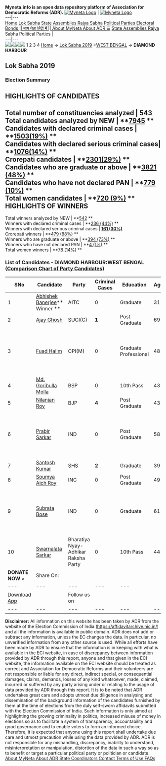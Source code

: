 **Myneta.info is an open data repository platform of Association for Democratic Reforms (ADR).**
[![Myneta Logo](https://www.myneta.info/lib/img/myneta-logo.png)](https://www.myneta.info/) | [![Myneta Logo](https://www.myneta.info/lib/img/adr-logo.png)](https://adrindia.org)  
---|---  
[Home](https://www.myneta.info/) [Lok Sabha](https://www.myneta.info/#ls "Lok Sabha") [ State Assemblies ](https://www.myneta.info/#sa "State Assemblies") [Rajya Sabha](https://www.myneta.info/#rs "Rajya Sabha") [Political Parties ](https://www.myneta.info/party "Political Parties") [ Electoral Bonds ](https://www.myneta.info/electoral_bonds "Electoral Bonds") [ || माय नेता हिंदी में || ](https://translate.google.co.in/translate?prev=hp&hl=en&js=y&u=www.myneta.info&sl=en&tl=hi&history_state0=) [ About MyNeta ](https://adrindia.org/content/about-myneta) [ About ADR ](https://adrindia.org/about-adr/who-we-are) [☰](javascript:void\(0\))
[ State Assemblies ](https://www.myneta.info/#sa "State Assemblies") [ Rajya Sabha ](https://www.myneta.info/#rs "Rajya Sabha") [ Political Parties ](https://www.myneta.info/party "Political Parties")
|   
---|---  
![](https://www.myneta.info/lib/img/banner/banner-1.png)![](https://www.myneta.info/lib/img/banner/banner-2.png)![](https://www.myneta.info/lib/img/banner/banner-3.png)![](https://www.myneta.info/lib/img/banner/banner-4.png)
1  2  3  4 
[Home](https://www.myneta.info/) → [Lok Sabha 2019](https://www.myneta.info/LokSabha2019/)→[WEST BENGAL](https://www.myneta.info/LokSabha2019/index.php?action=show_constituencies&state_id=58) → **DIAMOND HARBOUR**
### 
## Lok Sabha 2019
###  Election Summary 
HIGHLIGHTS OF CANDIDATES  
---  
Total number of constituencies analyzed |  543   
Total candidates analyzed by NEW | **[7945](https://www.myneta.info/LokSabha2019/index.php?action=summary&subAction=candidates_analyzed&sort=candidate#summary) **  
Candidates with declared criminal cases | **[1503(19%)](https://www.myneta.info/LokSabha2019/index.php?action=summary&subAction=crime&sort=candidate#summary) **  
Candidates with declared serious criminal cases| **[1076(14%)](https://www.myneta.info/LokSabha2019/index.php?action=summary&subAction=serious_crime&sort=candidate#summary) **  
Crorepati candidates | **[2301(29%)](https://www.myneta.info/LokSabha2019/index.php?action=summary&subAction=crorepati&sort=candidate#summary) **  
Candidates who are graduate or above | **[3821 (48%)](https://www.myneta.info/LokSabha2019/index.php?action=summary&subAction=education&sort=candidate#summary) **  
Candidates who have not declared PAN | **[779 (10%)](https://www.myneta.info/LokSabha2019/index.php?action=summary&subAction=without_pan&sort=candidate#summary) **  
Total women candidates | **[720 (9%)](https://www.myneta.info/LokSabha2019/index.php?action=summary&subAction=women_candidate&sort=candidate#summary) **  
HIGHLIGHTS OF WINNERS  
---  
Total winners analyzed by NEW | **[542](https://www.myneta.info/LokSabha2019/index.php?action=summary&subAction=winner_analyzed&sort=candidate#summary) **  
Winners with declared criminal cases | **[236 (44%)](https://www.myneta.info/LokSabha2019/index.php?action=summary&subAction=winner_crime&sort=candidate#summary) **  
Winners with declared serious criminal cases | **[161 (30%)](https://www.myneta.info/LokSabha2019/index.php?action=summary&subAction=winner_serious_crime&sort=candidate#summary)**  
Crorepati winners | **[479 (88%)](https://www.myneta.info/LokSabha2019/index.php?action=summary&subAction=winner_crorepati&sort=candidate#summary) **  
Winners who are graduate or above | **[394 (73%)](https://www.myneta.info/LokSabha2019/index.php?action=summary&subAction=winner_education&sort=candidate#summary) **  
Winners who have not declared PAN | **[4 (1%)](https://www.myneta.info/LokSabha2019/index.php?action=summary&subAction=winner_without_pan&sort=candidate#summary) **  
Total women winners | **[78 (14%)](https://www.myneta.info/LokSabha2019/index.php?action=summary&subAction=winner_women&sort=candidate#summary) **  
### List of Candidates - DIAMOND HARBOUR:WEST BENGAL ([Comparison Chart of Party Candidates](https://www.myneta.info/LokSabha2019/comparisonchart.php?constituency_id=999))
SNo | Candidate| Party| Criminal Cases| Education| Age| Total Assets| Liabilities  
---|---|---|---|---|---|---|---  
1  | [Abhishek Banerjee](https://www.myneta.info/LokSabha2019/candidate.php?candidate_id=12741)** Winner ** | AITC | 0 | Graduate| 31 | Rs 1,37,94,320 ~ 1 Crore+ | Rs 0 ~   
2  | [Ajay Ghosh](https://www.myneta.info/LokSabha2019/candidate.php?candidate_id=12738) | SUCI(C) | **1** | Post Graduate| 69 | Rs 43,35,520 ~ 43 Lacs+ | Rs 0 ~   
3  | [Fuad Halim](https://www.myneta.info/LokSabha2019/candidate.php?candidate_id=12742) | CPI(M) | 0 | Graduate Professional| 48 | ![](https://myneta.info/image_v2.php?myneta_folder=LokSabha2019&candidate_id=12742&col=ta) | ![](https://myneta.info/image_v2.php?myneta_folder=LokSabha2019&candidate_id=12742&col=lia)  
4  | [Md. Goribulla Molla](https://www.myneta.info/LokSabha2019/candidate.php?candidate_id=12743) | BSP | 0 | 10th Pass| 43 | Rs 11,92,900 ~ 11 Lacs+ | Rs 0 ~   
5  | [Nilanjan Roy](https://www.myneta.info/LokSabha2019/candidate.php?candidate_id=12739) | BJP | **4** | Post Graduate| 43 | Rs 45,59,455 ~ 45 Lacs+ | Rs 9,35,601 ~ 9 Lacs+  
6  | [Prabir Sarkar](https://www.myneta.info/LokSabha2019/candidate.php?candidate_id=13971) | IND | 0 | Post Graduate| 58 | ![](https://myneta.info/image_v2.php?myneta_folder=LokSabha2019&candidate_id=13971&col=ta) | ![](https://myneta.info/image_v2.php?myneta_folder=LokSabha2019&candidate_id=13971&col=lia)  
7  | [Santosh Kumar](https://www.myneta.info/LokSabha2019/candidate.php?candidate_id=13969) | SHS | **2** | Graduate| 39 | Rs 62,55,831 ~ 62 Lacs+ | Rs 23,53,546 ~ 23 Lacs+  
8  | [Soumya Aich Roy](https://www.myneta.info/LokSabha2019/candidate.php?candidate_id=12740) | INC | 0 | Post Graduate| 49 | Rs 1,25,34,000 ~ 1 Crore+ | Rs 5,00,000 ~ 5 Lacs+  
9  | [Subrata Bose](https://www.myneta.info/LokSabha2019/candidate.php?candidate_id=13972) | IND | 0 | Graduate| 61 | ![](https://myneta.info/image_v2.php?myneta_folder=LokSabha2019&candidate_id=13972&col=ta) | ![](https://myneta.info/image_v2.php?myneta_folder=LokSabha2019&candidate_id=13972&col=lia)  
10  | [Swarnalata Sarkar](https://www.myneta.info/LokSabha2019/candidate.php?candidate_id=13970) | Bharatiya Nyay-Adhikar Raksha Party | 0 | 10th Pass| 44 | Rs 1,19,297 ~ 1 Lacs+ | Rs 82,250 ~ 82 Thou+  
|  **DONATE NOW** × |  Share On:  | [](https://api.whatsapp.com/send?text=https%3A%2F%2Fmyneta.info%2Fpunjab2022%2Findex.php%3Faction%3Dshow_constituencies%26state_id%3D19) | [](https://www.facebook.com/sharer/sharer.php?u=https%3A%2F%2Fmyneta.info%2Fpunjab2022%2Findex.php%3Faction%3Dshow_constituencies%26state_id%3D19) | [](https://twitter.com/share?url=https%3A%2F%2Fmyneta.info%2Fpunjab2022%2Findex.php%3Faction%3Dshow_constituencies%26state_id%3D19)  
---|---|---|---|---  
| [ Download App ](https://play.google.com/store/apps/details?id=com.webrosoft.myneta1&pcampaignid=pcampaignidMKT-Other-global-all-co-prtnr-py-PartBadge-Mar2515-1) | [](https://play.google.com/store/apps/details?id=com.webrosoft.myneta1&pcampaignid=pcampaignidMKT-Other-global-all-co-prtnr-py-PartBadge-Mar2515-1) |  Follow us on  | [](https://www.facebook.com/adrindia.org/) | [](https://twitter.com/adrspeaks) | [](https://groups.google.com/g/national-election-watch?hl=en&pli=1) | [](https://www.instagram.com/adrspeaks/) | [](https://www.youtube.com/user/adrspeaks) | [](https://sharechat.com/profile/adrspeaks)  
---|---|---|---|---|---|---|---|---  
**Disclaimer:** All information on this website has been taken by ADR from the website of the Election Commission of India (https://affidavitarchive.nic.in/) and all the information is available in public domain. ADR does not add or subtract any information, unless the EC changes the data. In particular, no unverified information from any other source is used. While all efforts have been made by ADR to ensure that the information is in keeping with what is available in the ECI website, in case of discrepancy between information provided by ADR through this report, anyone and that given in the ECI website, the information available on the ECI website should be treated as correct and Association for Democratic Reforms and their volunteers are not responsible or liable for any direct, indirect special, or consequential damages, claims, demands, losses of any kind whatsoever, made, claimed, incurred or suffered by any party arising under or relating to the usage of data provided by ADR through this report. It is to be noted that ADR undertakes great care and adopts utmost due diligence in analysing and dissemination of the background information of the candidates furnished by them at the time of elections from the duly self-sworn affidavits submitted with the Election Commission of India. Such information is only aimed at highlighting the growing criminality in politics, increased misuse of money in elections so as to facilitate a system of transparency, accountability and good governance and to enable voters to form an informed choice. Therefore, it is expected that anyone using this report shall undertake due care and utmost precaution while using the data provided by ADR. ADR is not responsible for any mishandling, discrepancy, inability to understand, misinterpretation or manipulation, distortion of the data in such a way so as to benefit or target a particular political party or politician or candidate. 
[ About MyNeta ](https://adrindia.org/content/about-myneta) [ About ADR ](https://adrindia.org/about-adr/who-we-are) [ State Coordinators ](https://adrindia.org/about-adr/state-coordinators) [ Contact ](https://adrindia.org/contact-us) [ Terms of Use ](https://adrindia.org/content/adr-terms-use) [ FAQs ](https://adrindia.org/content/faqs)
